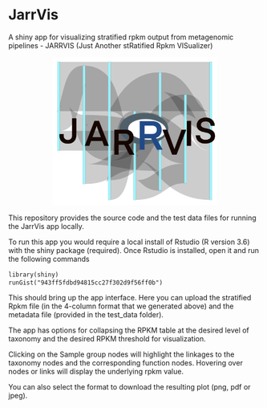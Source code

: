 # JarrVis
A shiny app for visualizing stratified rpkm output from metagenomic pipelines - JARRVIS (Just Another stRatified Rpkm VISualizer)

<p align="center">
	<img src="images/jarrvis_logo.png?raw=true" alt="Logo" width=65% height=65%>
</p>

This repository provides the source code and the test data files for running the JarrVis app locally.

To run this app you would require a local install of Rstudio (R version 3.6) with the shiny package (required). Once Rstudio is installed, open it and run the following commands
```
library(shiny)
runGist("943ff5fdbd94815cc27f302d9f56ff0b")
```
This should bring up the app interface. Here you can upload the stratified Rpkm file (in the 4-column format that we generated above) and the metadata file (provided in the test_data folder).

The app has options for collapsing the RPKM table at the desired level of taxonomy and the desired RPKM threshold for visualization.

Clicking on the Sample group nodes will highlight the linkages to the taxonomy nodes and the corresponding function nodes. Hovering over nodes or links will display the underlying rpkm value.

You can also select the format to download the resulting plot (png, pdf or jpeg).
